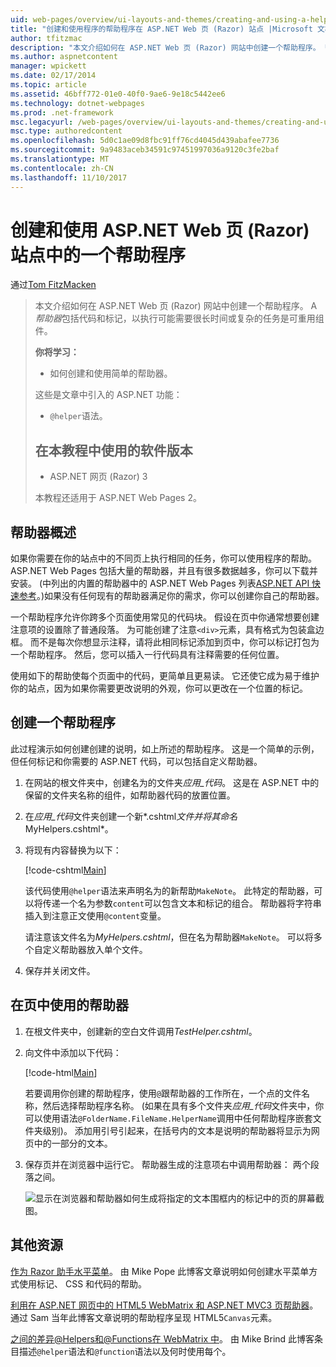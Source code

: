 ```yaml
---
uid: web-pages/overview/ui-layouts-and-themes/creating-and-using-a-helper-in-an-aspnet-web-pages-site
title: "创建和使用程序的帮助程序在 ASP.NET Web 页 (Razor) 站点 |Microsoft 文档"
author: tfitzmac
description: "本文介绍如何在 ASP.NET Web 页 (Razor) 网站中创建一个帮助程序。 帮助器是包含代码和性能标记是可重用组件..."
ms.author: aspnetcontent
manager: wpickett
ms.date: 02/17/2014
ms.topic: article
ms.assetid: 46bff772-01e0-40f0-9ae6-9e18c5442ee6
ms.technology: dotnet-webpages
ms.prod: .net-framework
msc.legacyurl: /web-pages/overview/ui-layouts-and-themes/creating-and-using-a-helper-in-an-aspnet-web-pages-site
msc.type: authoredcontent
ms.openlocfilehash: 5d0c1ae09d8fbc91ff76cd4045d439abafee7736
ms.sourcegitcommit: 9a9483aceb34591c97451997036a9120c3fe2baf
ms.translationtype: MT
ms.contentlocale: zh-CN
ms.lasthandoff: 11/10/2017
---
```

<a name="creating-and-using-a-helper-in-an-aspnet-web-pages-razor-site"></a>创建和使用 ASP.NET Web 页 (Razor) 站点中的一个帮助程序
====================
通过[Tom FitzMacken](https://github.com/tfitzmac)

> 本文介绍如何在 ASP.NET Web 页 (Razor) 网站中创建一个帮助程序。 A*帮助器*包括代码和标记，以执行可能需要很长时间或复杂的任务是可重用组件。
> 
> **你将学习：** 
> 
> - 如何创建和使用简单的帮助器。
> 
> 这些是文章中引入的 ASP.NET 功能：
> 
> - `@helper`语法。
>   
> 
> ## <a name="software-versions-used-in-the-tutorial"></a>在本教程中使用的软件版本
> 
> 
> - ASP.NET 网页 (Razor) 3
>   
> 
> 本教程还适用于 ASP.NET Web Pages 2。


## <a name="overview-of-helpers"></a>帮助器概述

如果你需要在你的站点中的不同页上执行相同的任务，你可以使用程序的帮助。 ASP.NET Web Pages 包括大量的帮助器，并且有很多数据越多，你可以下载并安装。 (中列出的内置的帮助器中的 ASP.NET Web Pages 列表[ASP.NET API 快速参考](https://go.microsoft.com/fwlink/?LinkId=202907)。)如果没有任何现有的帮助器满足你的需求，你可以创建你自己的帮助器。

一个帮助程序允许你跨多个页面使用常见的代码块。 假设在页中你通常想要创建注意项的设置除了普通段落。 为可能创建了注意`<div>`元素，具有格式为包装盒边框。 而不是每次你想显示注释，请将此相同标记添加到页中，你可以标记打包为一个帮助程序。 然后，您可以插入一行代码具有注释需要的任何位置。

使用如下的帮助使每个页面中的代码，更简单且更易读。 它还使它成为易于维护你的站点，因为如果你需要更改说明的外观，你可以更改在一个位置的标记。

## <a name="creating-a-helper"></a>创建一个帮助程序

此过程演示如何创建创建的说明，如上所述的帮助程序。 这是一个简单的示例，但任何标记和你需要的 ASP.NET 代码，可以包括自定义帮助器。

1. 在网站的根文件夹中，创建名为的文件夹*应用\_代码*。 这是在 ASP.NET 中的保留的文件夹名称的组件，如帮助器代码的放置位置。
2. 在*应用\_代码*文件夹创建一个新*.cshtml*文件并将其命名*MyHelpers.cshtml*。
3. 将现有内容替换为以下：

    [!code-cshtml[Main](creating-and-using-a-helper-in-an-aspnet-web-pages-site/samples/sample1.cshtml)]

    该代码使用`@helper`语法来声明名为的新帮助`MakeNote`。 此特定的帮助器，可以将传递一个名为参数`content`可以包含文本和标记的组合。 帮助器将字符串插入到注意正文使用`@content`变量。

    请注意该文件名为*MyHelpers.cshtml*，但在名为帮助器`MakeNote`。 可以将多个自定义帮助器放入单个文件。
4. 保存并关闭文件。

## <a name="using-the-helper-in-a-page"></a>在页中使用的帮助器

1. 在根文件夹中，创建新的空白文件调用*TestHelper.cshtml*。
2. 向文件中添加以下代码：

    [!code-html[Main](creating-and-using-a-helper-in-an-aspnet-web-pages-site/samples/sample2.html)]

    若要调用你创建的帮助程序，使用`@`跟帮助器的工作所在，一个点的文件名称，然后选择帮助程序名称。 (如果在具有多个文件夹*应用\_代码*文件夹中，你可以使用语法`@FolderName.FileName.HelperName`调用中任何帮助程序嵌套文件夹级别)。 添加用引号引起来，在括号内的文本是说明的帮助器将显示为网页中的一部分的文本。
3. 保存页并在浏览器中运行它。 帮助器生成的注意项右中调用帮助器： 两个段落之间。

    ![显示在浏览器和帮助器如何生成将指定的文本围框内的标记中的页的屏幕截图。](creating-and-using-a-helper-in-an-aspnet-web-pages-site/_static/image1.jpg)

## <a name="additional-resources"></a>其他资源


[作为 Razor 助手水平菜单](http://mikepope.com/blog/DisplayBlog.aspx?permalink=2341)。 由 Mike Pope 此博客文章说明如何创建水平菜单方式使用标记、 CSS 和代码的帮助。

[利用在 ASP.NET 网页中的 HTML5 WebMatrix 和 ASP.NET MVC3 页帮助器](http://geekswithblogs.net/wildturtle/archive/2010/11/08/html5-in-asp.net-web-pages-helpers-for-webmatrix-and_aspnet_mvc3.aspx)。 通过 Sam 当年此博客文章说明的帮助程序呈现 HTML5`Canvas`元素。

[之间的差异@Helpers和@Functions在 WebMatrix 中](http://www.mikesdotnetting.com/Article/173/The-Difference-Between-@Helpers-and-@Functions-In-WebMatrix)。 由 Mike Brind 此博客条目描述`@helper`语法和`@function`语法以及何时使用每个。
